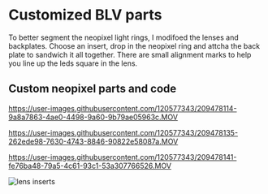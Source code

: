 # Customized BLV parts

To better segment the neopixel light rings, I modifoed the lenses and backplates. Choose an insert, drop in the neopixel ring and attcha the back plate to sandwich it all together. There are small alignment marks to help you line up the leds square in the lens. 


## Custom neopixel parts and code


https://user-images.githubusercontent.com/120577343/209478114-9a8a7863-4ae0-4498-9a60-9b79ae05963c.MOV

https://user-images.githubusercontent.com/120577343/209478135-262ede98-7630-4743-8846-90822e58087a.MOV 

https://user-images.githubusercontent.com/120577343/209478141-fe76ba48-79a5-4c61-93c1-53a307766526.MOV

![lens inserts](https://user-images.githubusercontent.com/120577343/209478146-5daae1e4-7c2e-47a9-84cb-3100dfe6351b.png)




